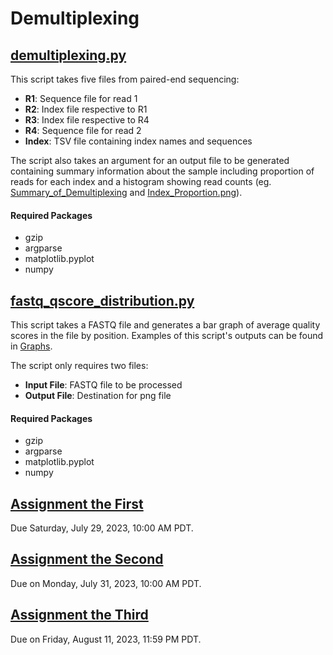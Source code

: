 # Demultiplexing

## [demultiplexing.py](./demultiplexing.py)
This script takes five files from paired-end sequencing:
- **R1**: Sequence file for read 1
- **R2**: Index file respective to R1
- **R3**: Index file respective to R4
- **R4**: Sequence file for read 2
- **Index**: TSV file containing index names and sequences

The script also takes an argument for an output file to be generated containing summary information about the sample including proportion of reads for each index and a histogram showing read counts (eg. [Summary_of_Demultiplexing](./Assignment-the-third/Summary_of_Depultiplexing.md) and [Index_Proportion.png](./Assignment-the-third/Index_Proportion.png)).

#### Required Packages
- gzip
- argparse
- matplotlib.pyplot
- numpy

## [fastq_qscore_distribution.py](./fastq_qscore_distribution.py)
This script takes a FASTQ file and generates a bar graph of average quality scores in the file by position. Examples of this script's outputs can be found in [Graphs](./Graphs/).

The script only requires two files:
- **Input File**: FASTQ file to be processed
- **Output File**: Destination for png file

#### Required Packages
- gzip
- argparse
- matplotlib.pyplot
- numpy

## [Assignment the First](Assignment-the-first)
Due Saturday, July 29, 2023, 10:00 AM PDT.

## [Assignment the Second](Assignment-the-second)
Due on Monday, July 31, 2023, 10:00 AM PDT.

## [Assignment the Third](Assignment-the-third)
Due on Friday, August 11, 2023, 11:59 PM PDT.
